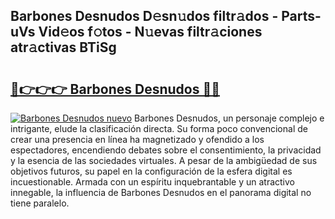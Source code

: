 ## Barbones Desnudos D𝚎sn𝚞dos filtr𝚊dos - Parts-uVs Vid𝚎os f𝚘tos - N𝚞evas filtr𝚊ciones atr𝚊ctivas BTiSg

# <h2><a href="http://mb5gzi.tromn.icu/?c=Barbones+Desnudos">🔗👉👉👉 Barbones Desnudos 🔗🔗</a></h2>

[![Barbones Desnudos nuevo](https://i.imgur.com/pEAQMta.gif)](http://mb5gzi.tromn.icu/?c=Barbones+Desnudos)
Barbones Desnudos, un personaje complejo e intrigante, elude la clasificación directa. Su forma poco convencional de crear una presencia en línea ha magnetizado y ofendido a los espectadores, encendiendo debates sobre el consentimiento, la privacidad y la esencia de las sociedades virtuales. A pesar de la ambigüedad de sus objetivos futuros, su papel en la configuración de la esfera digital es incuestionable. Armada con un espíritu inquebrantable y un atractivo innegable, la influencia de Barbones Desnudos en el panorama digital no tiene paralelo.
